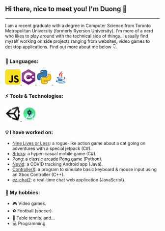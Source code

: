 ## Hi there, nice to meet you! I'm Duong 👋

---

<!-- Insert banner image -->

I am a recent graduate with a degree in Computer Science from Toronto Metropolitan University (formerly Ryerson University). I'm more of a nerd who likes to play around with the technical side of things. I usually find myself working on side projects ranging from websites, video games to desktop applications. Find out more about me below 👇.

### 📕 Languages:

<a href="">
    <img src="./icons/js.png" height=50>    
</a>
<a href="">
    <img src="./icons/c-sharp.png" height=50>
</a>
<a href="">
    <img src="./icons/python.png" height=50>
</a>
<a href="">
    <img src="./icons/java.png" height=50>
</a>

### ⚡ Tools & Technologies:

<a href="">
    <img src="./icons/unity.png" height=50>
</a>
<a href="">
    <img src="./icons/android-studio.png" height=50>
</a>

### 💡 I have worked on:

- [Nine Lives or Less](https://github.com/ThaiDuongVu/ProjectJetpack): a rogue-like action game about a cat going on adventures with a special jetpack (C#).
- [Bricks](https://github.com/ThaiDuongVu/ProjectBricks): a hyper-casual mobile game (C#).
- [Pong](https://github.com/ThaiDuongVu/Pong): a classic arcade Pong game (Python).
- [Novid](https://github.com/ThaiDuongVu/Novid): a COVID tracking Android app (Java).
- [ControllerX](https://github.com/ThaiDuongVu/ControllerX): a program to simulate basic keyboard & mouse input using an Xbox Controller (C++).
- [ez-chat2](https://github.com/ThaiDuongVu/ez-chat2): a real-time chat web application (JavaScript).

### 🤟 My hobbies:

- 🎮 Video games.
- ⚽ Football (soccer).
- 🏓 Table tennis.
and...
- 💻 Programming.
